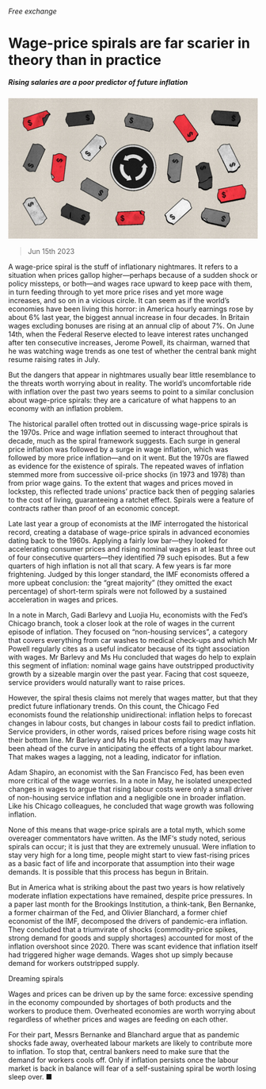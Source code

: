 ###### Free exchange

# Wage-price spirals are far scarier in theory than in practice 

##### Rising salaries are a poor predictor of future inflation 

![image](images/20230617_FND000.jpg) 

> Jun 15th 2023 

A wage-price spiral is the stuff of inflationary nightmares. It refers to a situation when prices gallop higher—perhaps because of a sudden shock or policy missteps, or both—and wages race upward to keep pace with them, in turn feeding through to yet more price rises and yet more wage increases, and so on in a vicious circle. It can seem as if the world’s economies have been living this horror: in America hourly earnings rose by about 6% last year, the biggest annual increase in four decades. In Britain wages excluding bonuses are rising at an annual clip of about 7%. On June 14th, when the Federal Reserve elected to leave interest rates unchanged after ten consecutive increases, Jerome Powell, its chairman, warned that he was watching wage trends as one test of whether the central bank might resume raising rates in July. 

But the dangers that appear in nightmares usually bear little resemblance to the threats worth worrying about in reality. The world’s uncomfortable ride with inflation over the past two years seems to point to a similar conclusion about wage-price spirals: they are a caricature of what happens to an economy with an inflation problem.

The historical parallel often trotted out in discussing wage-price spirals is the 1970s. Price and wage inflation seemed to interact throughout that decade, much as the spiral framework suggests. Each surge in general price inflation was followed by a surge in wage inflation, which was followed by more price inflation—and on it went. But the 1970s are flawed as evidence for the existence of spirals. The repeated waves of inflation stemmed more from successive oil-price shocks (in 1973 and 1978) than from prior wage gains. To the extent that wages and prices moved in lockstep, this reflected trade unions’ practice back then of pegging salaries to the cost of living, guaranteeing a ratchet effect. Spirals were a feature of contracts rather than proof of an economic concept.

Late last year a group of economists at the IMF interrogated the historical record, creating a database of wage-price spirals in advanced economies dating back to the 1960s. Applying a fairly low bar—they looked for accelerating consumer prices and rising nominal wages in at least three out of four consecutive quarters—they identified 79 such episodes. But a few quarters of high inflation is not all that scary. A few years is far more frightening. Judged by this longer standard, the IMF economists offered a more upbeat conclusion: the “great majority” (they omitted the exact percentage) of short-term spirals were not followed by a sustained acceleration in wages and prices.

In a note in March, Gadi Barlevy and Luojia Hu, economists with the Fed’s Chicago branch, took a closer look at the role of wages in the current episode of inflation. They focused on “non-housing services”, a category that covers everything from car washes to medical check-ups and which Mr Powell regularly cites as a useful indicator because of its tight association with wages. Mr Barlevy and Ms Hu concluded that wages do help to explain this segment of inflation: nominal wage gains have outstripped productivity growth by a sizeable margin over the past year. Facing that cost squeeze, service providers would naturally want to raise prices.

However, the spiral thesis claims not merely that wages matter, but that they predict future inflationary trends. On this count, the Chicago Fed economists found the relationship unidirectional: inflation helps to forecast changes in labour costs, but changes in labour costs fail to predict inflation. Service providers, in other words, raised prices before rising wage costs hit their bottom line. Mr Barlevy and Ms Hu posit that employers may have been ahead of the curve in anticipating the effects of a tight labour market. That makes wages a lagging, not a leading, indicator for inflation. 

Adam Shapiro, an economist with the San Francisco Fed, has been even more critical of the wage worries. In a note in May, he isolated unexpected changes in wages to argue that rising labour costs were only a small driver of non-housing service inflation and a negligible one in broader inflation. Like his Chicago colleagues, he concluded that wage growth was following inflation. 

None of this means that wage-price spirals are a total myth, which some overeager commentators have written. As the IMF‘s study noted, serious spirals can occur; it is just that they are extremely unusual. Were inflation to stay very high for a long time, people might start to view fast-rising prices as a basic fact of life and incorporate that assumption into their wage demands. It is possible that this process has begun in Britain.

But in America what is striking about the past two years is how relatively moderate inflation expectations have remained, despite price pressures. In a paper last month for the Brookings Institution, a think-tank, Ben Bernanke, a former chairman of the Fed, and Olivier Blanchard, a former chief economist of the IMF, decomposed the drivers of pandemic-era inflation. They concluded that a triumvirate of shocks (commodity-price spikes, strong demand for goods and supply shortages) accounted for most of the inflation overshoot since 2020. There was scant evidence that inflation itself had triggered higher wage demands. Wages shot up simply because demand for workers outstripped supply.

Dreaming spirals

Wages and prices can be driven up by the same force: excessive spending in the economy compounded by shortages of both products and the workers to produce them. Overheated economies are worth worrying about regardless of whether prices and wages are feeding on each other.

For their part, Messrs Bernanke and Blanchard argue that as pandemic shocks fade away, overheated labour markets are likely to contribute more to inflation. To stop that, central bankers need to make sure that the demand for workers cools off. Only if inflation persists once the labour market is back in balance will fear of a self-sustaining spiral be worth losing sleep over. ■








